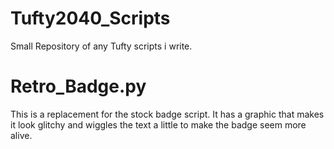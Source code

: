 # Tufty2040_Scripts
Small Repository of any Tufty scripts i write.

# Retro_Badge.py
This is a replacement for the stock badge script.  It has a graphic that makes it look glitchy and wiggles the text a little to make the badge seem more alive.
